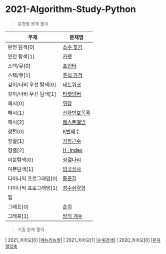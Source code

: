# 2021-Algorithm-Study-Python

> 유형별 문제 풀이

| 주제                | 문제명                                                       |
| ------------------- | ------------------------------------------------------------ |
| 완전 탐색[0]           | [소수 찾기](https://jjuyaa.tistory.com/125)|
| 완전 탐색[1]           | [카펫](https://jjuyaa.tistory.com/127)|
| 스택/큐[0]            | [프린터](https://jjuyaa.tistory.com/128)|
| 스택/큐[1]            | [주식 가격](https://jjuyaa.tistory.com/129)|
| 깊이/너비 우선 탐색[0]    | [네트워크](https://jjuyaa.tistory.com/130)|
| 깊이/너비 우선 탐색[1]    | [타켓넘버](https://jjuyaa.tistory.com/131)|
| 해시[0]                | [위장](https://jjuyaa.tistory.com/132)|
| 해시[1]                | [전화번호목록](https://jjuyaa.tistory.com/133)|
| 해시[2]                | [베스트앨범]()|
| 정렬[0]                | [K번째수](https://jjuyaa.tistory.com/155)|
| 정렬[1]                | [가장큰수](https://jjuyaa.tistory.com/154)|
| 정렬[2]                | [H-Index](https://jjuyaa.tistory.com/156)|
| 이분탐색[0]                | [징검다리](https://jjuyaa.tistory.com/174)|
| 이분탐색[1]            |[입국심사](https://jjuyaa.tistory.com/177)|
| 다이나믹 프로그래밍[0]    |[등굣길](https://jjuyaa.tistory.com/178)|
| 다이나믹 프로그래밍[1]    |[정수삼각형](https://jjuyaa.tistory.com/179)|
| 힙                  |                                                              |
| 그래프[0] |[순위](https://jjuyaa.tistory.com/181)|
| 그래프[1] |[방의 개수](https://jjuyaa.tistory.com/183)|

> 기출 문제 풀이

| 2021_카카오[0] |[메뉴리뉴얼](https://jjuyaa.tistory.com/185)|
| 2021_카카오[1] |[순위검색](https://jjuyaa.tistory.com/188)|
| 2020_카카오[0] |[문자열압축](https://jjuyaa.tistory.com/187)